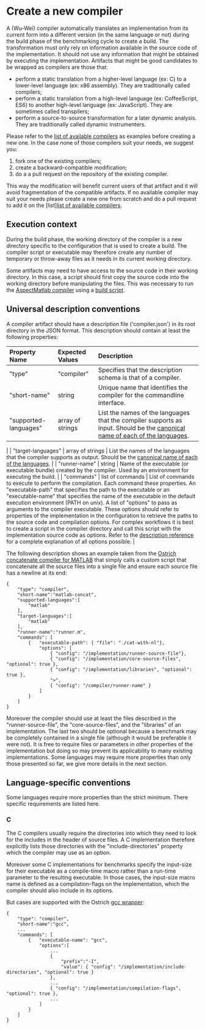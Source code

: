 # Create a new compiler

A (Wu-Wei) compiler automatically translates an implementation from its current form into a different version (in the same language or not) during the build phase of the benchmarking cycle to create a build. The transformation must only rely on information available in the source code of the implementation. It should not use any information that might be obtained by executing the implementation. Artifacts that might be good candidates to be wrapped as compilers are those that:

- perform a static translation from a higher-level language (ex: C) to a lower-level language (ex: x86 assembly). They are traditionally called compilers;
- perform a static translation from a high-level language (ex: CoffeeScript, ES6) to another high-level language (ex: JavaScript). They are sometimes called transpilers;
- perform a source-to-source transformation for a later dynamic analysis. They are traditionally called dynamic instrumenters.

Please refer to the [list of available compilers](list-available-artifacts.md#available-compilers) as examples before creating a new one. In the case none of those compilers suit your needs, we suggest you:

1. fork one of the existing compilers;
2. create a backward-compatible modification;
3. do a a pull request on the repository of the existing compiler. 

This way the modification will benefit current users of that artifact and it will avoid fragmentation of the compatible artifacts. If no available compiler may suit your needs please create a new one from scratch and do a pull request to add it on the [list][list of available compilers](list-available-artifacts.md#available-compilers).

## Execution context

During the build phase, the working directory of the compiler is a new directory specific to the configuration that is used to create a build. The compiler script or executable may therefore create any number of temporary or throw-away files as it needs in its current working directory. 

Some artifacts may need to have access to the source code in their working directory. In this case, a script should first copy the source code into the working directory before manipulating the files. This was necessary to run the [AspectMatlab compiler](https://github.com/Sable/AspectMatlab) using a [build script](https://github.com/Sable/aspect-matlab-compiler/blob/master/instrument-in-build-directory).

## Universal description conventions

A compiler artifact should have a description file ('compiler.json') in its root directory in the JSON format. This description should contain at least the following properties:

| Property Name         | Expected Values  | Description                                                            |
| :-------------------- | :--------------- | :--------------------------------------------------------------------- |
| "type"                | "compiler"       | Specifies that the description schema is that of a compiler.           |
| "short-name"          | string           | Unique name that identifies the compiler for the commandline interface.|
| "supported-languages" | array of strings | List the names of the languages that the compiler supports as input. Should be  the [canonical name of each of the languages](https://github.com/Sable/wu-wei-handbook/blob/master/README.md#canonical-names-for-languages). |
|
| "target-languages"    | array of strings | List the names of the languages that the compiler supports as output. Should be the [canonical name of each of the languages](https://github.com/Sable/wu-wei-handbook/blob/master/README.md#canonical-names-for-languages). |
| "runner-name"         | string           | Name of the executable (or executable bundle) created by the compiler. Used by an environment for executing the build. |
| "commands"            | list of commands | List of commands to execute to perform the compilation. Each command these properties. An "executable-path" that specifies the path to the executable or an "executable-name" that specifies the name of the executable in the default execution environment (PATH on unix). A list of "options" to pass as arguments to the compiler executable. These options should refer to properties of the implementation in the configuration to retrieve the paths to the source code and compilation options. For complex workflows it is best to create a script in the compiler directory and call this script with the implementation source code as options. Refer to the [description reference](https://github.com/Sable/wu-wei-handbook/blob/master/README.md#artifact-description-json-formats) for a complete explanation of all options possible. |

The following description shows an example taken from the [Ostrich concatenate compiler for MATLAB](https://github.com/Sable/ostrich-matlab-concatenate-compiler) that simply calls a custom script that concatenate all the source files into a single file and ensure each source file has a newline at its end:  

    {
        "type": "compiler",
        "short-name":"matlab-concat",
        "supported-languages":[
            "matlab"
        ],
        "target-languages":[
            "matlab"
        ],
        "runner-name":"runner.m",
        "commands": [
            {   "executable-path": { "file": "./cat-with-nl"},
                "options": [
                    { "config": "/implementation/runner-source-file"},
                    { "config": "/implementation/core-source-files", "optional": true },
                    { "config": "/implementation/libraries", "optional": true },
                    ">",
                    { "config": "/compiler/runner-name" }
                ]
            }
        ]
    }
    
Moreover the compiler should use at least the files described in the "runner-source-file", the "core-source-files", and the "libraries" of an implementation. The last two should be optional because a benchmark may be completely contained in a single file (although it would be preferable it were not). It is free to require files or parameters in other properties of the implementation but doing so may prevent its applicability to many existing implementations. Some languages may require more properties than only those presented so far, we give more details in the next section. 

## Language-specific conventions

Some languages require more properties than the strict minimum. There specific requirements are listed here.

### C

The C compilers usually require the directories into which they need to look for the includes in the header of source files. A C implementation therefore explicitly lists those directories with the "include-directories" property which the compiler may use as an option.

Moreover some C implementations for benchmarks specify the input-size for their executable as a compile-time macro rather than a run-time parameter to the resulting executable. In those cases, the input-size macro name is defined as a compilation-flags on the implementation, which the compiler should also include in its options.

But cases are supported with the Ostrich [gcc wrapper](https://github.com/Sable/ostrich-gcc-compiler):

    {
        "type": "compiler",
        "short-name":"gcc",
        ...
        "commands": [
            {   "executable-name": "gcc",
                "options":[
    	            ...
                    {
                        "prefix":"-I",
                        "value": { "config": "/implementation/include-directories", "optional": true }
                    },
                    ...
                    { "config": "/implementation/compilation-flags", "optional": true },
                    ...
                ]
            }
        ]
    }

